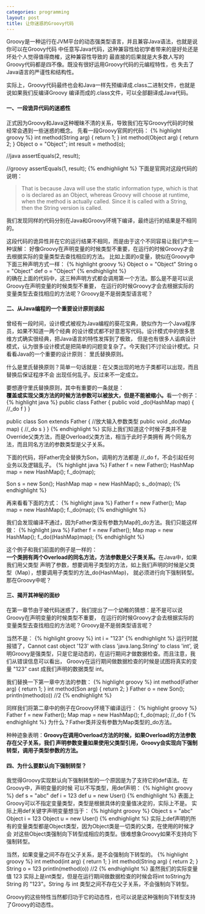 ```yaml
---
categories: programming
layout: post
title: 让你迷惑的Groovy代码
---
```


Groovy是一种运行在JVM平台的动态强类型语言，并且兼容Java语法，也就是说你可以在Groovy代码
中任意写Java代码，这种兼容性给初学者带来的是好处还是坏处个人觉得值得商榷，这种兼容性导致的
最直接的后果就是大多数人写的Groovy代码都是四不像。既没有很好运用Groovy代码的元编程特性，也
失去了Java语言的严谨性和结构性。 
<!-- more -->   

实际上，Groovy代码最终也会和Java一样先预编译成.class二进制文件，也就是说如果我们反编译Groovy
编译而成的.class文件，可以全部翻译成Java代码。

#### 一、一段诡异代码的迷惑性

正式因为Groovy和Java这种暧昧不清的关系，导致我们在写Groovy代码的时候经常会遇到一些迷惑的概念。
先看一段Groovy官网的代码：
{% highlight groovy %}
int method(String arg) {
    return 1;
}
int method(Object arg) {
    return 2;
}
Object o = "Object";
int result = method(o);

//java
assertEquals(2, result);

//groovy
assertEquals(1, result);
{% endhighlight %}
下面是官网对这段代码的说明：

> That is because Java will use the static information type, which is that o 
> is declared as an Object, whereas Groovy will choose at runtime, when the 
> method is actually called. Since it is called with a String, then the String 
> version is called.

我们发现同样的代码分别在Java和Groovy环境下编译，最终运行的结果是不相同的。   

这段代码的诡异性并在它的运行结果不相同，而是由于这个不同容易让我们产生一种误解： 
好像Groovy在声明变量的时候类型不重要，在运行的时候Groovy才会去根据实际的变量类型去查找相应的方法。
比如上面的o变量，貌似在Groovy中下面三种声明方式一样：
{% highlight groovy %}
Object o = "Object"
String o = "Object"
def o = "Object"
{% endhighlight %}   
的确在上面的代码中，这三种声明方式都会调用第一个方法。那么是不是可以说Groovy在声明变量的时候类型不重要，
在运行的时候Groovy才会去根据实际的变量类型去查找相应的方法呢？Groovy是不是弱类型语言呢？

#### 二、从Java编程的一个重要设计原则谈起

曾经有一段时间，设计模式被视为Java编程的葵花宝典，貌似作为一个Java程序员，如果不知道一两个经典
的设计模式都不好意思写代码。设计模式中的很多思维方式确实很经典，把Java语言的特性发挥到了极致，
但是也有很多人诟病设计模式，认为很多设计模式是把简单的问题变复杂了。今天我们不讨论设计模式。只
看看Java的一个重要的设计原则： 里氏替换原则。    

什么是里氏替换原则？简单一句话就是：在父类出现的地方子类都可以出现，而且替换后保证程序不会
出现任何乱子。反过来不一定成立。   

要想遵守里氏替换原则，其中有重要的一条就是：    
<b>覆盖或实现父类方法的时候方法参数可以被放大，但是不能被缩小。</b>看一个例子：
{% highlight java %}
public class Father {
    public void _do(HashMap map) {
        //_do f
    }
}

public class Son extends Father {
    //放大输入参数类型
    public void _do(Map map) {
        //_do s
    }
}
{% endhighlight %} 
实际上我们知道这个时候子类并不是Override父类方法，而是Overload父类方法，相当于此时子类拥有
两个同名方法，而且同名方法的参数类型是父子关系。    

下面的代码，将Father完全替换为Son，调用的方法都是 //_do f，不会引起任何业务以及逻辑乱子。
{% highlight java %}
Father f = new Father();
HashMap map = new HashMap();
f._do(map);

Son s = new Son();
HashMap map = new HashMap();
s._do(map);
{% endhighlight %}

再来看看下面的方式：
{% highlight java %}
Father f = new Father();
Map map = new HashMap();
f._do(map);
{% endhighlight %}

我们会发现编译不通过，因为Father类没有参数为Map的_do方法。我们只能这样做：
{% highlight java %}
Father f = new Father();
Map map = new HashMap();
f._do((HashMap)map);
{% endhighlight %}

这个例子和我们前面的例子是一样的：    
<b>一个类拥有两个Overload的同名方法，方法参数是父子类关系。</b>在Java中，如果我们用父类型
声明了参数，想要调用子类型的方法，如上我们声明的时候是父类型（Map），想要调用子类型的方法_do(HashMap)，
就必须进行向下强制转型。那在Groovy中呢？

#### 三、揭开其神秘的面纱

在第一章节由于被代码迷惑了，我们提出了一个幼稚的猜想：是不是可以说Groovy在声明变量的时候类型不重要，
在运行的时候Groovy才会去根据实际的变量类型去查找相应的方法呢？Groovy是不是弱类型语言呢？    

当然不是：
{% highlight groovy %}
int i = "123"
{% endhighlight %}
运行时就报错了，Cannot cast object '123' with class 'java.lang.String' to class 'int',
说明Groovy是强类型，只是它是动态的，在运行期间才做数据检查。而且注意，我们从错误信息可以看出，
Groovy在运行期间做数据检查的时候是试图将真实的变量 "123" cast 成我们声明的数据类型 int。    

我们替换一下第一章中方法的参数：
{% highlight groovy %}
int method(Father arg) {
    return 1;
}
int method(Son arg) {
    return 2;
}
Father o = new Son();
println(method(o)) //2
{% endhighlight %}

同样我们将第二章中的例子在Groovy环境下编译运行：
{% highlight groovy %}
Father f = new Father();
Map map = new HashMap();
f._do(map); //_do f
{% endhighlight %}
为什么？Father类并没有参数为Map类型的_do方法。    

种种迹象表明：<b>Groovy在调用Overload方法的时候，如果Overload的方法参数存在父子关系，我们
声明参数变量如果使用父类型引用，Groovy会实现向下强制转型，调用子类型参数的方法。</b>   

#### 四、为什么要默认向下强制转型？

我觉得Groovy实现默认向下强制转型的一个原因是为了支持它的def语法。在Groovy中，声明变量的时候
可以不写类型，用def声明：
{% highlight groovy %}
def s = "abc"
def i = 123
def u = new User()
{% endhighlight %}
表面上Groovy可以不指定变量类型，类型是根据具体的变量值决定的，实际上不是。
实际上用def关键字声明变量想当于：
{% highlight groovy %}
Object s = "abc"
Object i = 123
Object u = new User()
{% endhighlight %}
实际上def声明的所有的变量类型都是Object类型，因为Object类是一切类的父类，在使用的时候才会
对这些Object类强制向下转型成相应的类型。很难想象Groovy如果不支持向下强制转型。         

当然，如果变量之间不存在父子关系，是不会强制向下转型的。
{% highlight groovy %}
int method(int arg) {
    return 1;
}
int method(String arg) {
    return 2;
}
String o = 123
println(method(o)) //2
{% endhighlight %}
虽然我们的实际变量值 123 实际上是int类型，但是在运行期间做数据检查的时候会将int toString为
String 的 "123"。String 与 int 类型之间不存在父子关系，不会强制向下转型。    

Groovy的这些特性当然都归功于它的动态性，也可以说是这种强制向下转型支持了Groovy的动态性。











